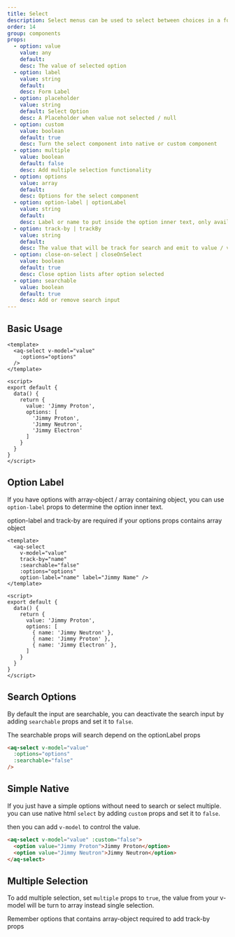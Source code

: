 ```yaml
---
title: Select
description: Select menus can be used to select between choices in a form
order: 14
group: components
props:
  - option: value
    value: any
    default:
    desc: The value of selected option
  - option: label
    value: string
    default:
    desc: Form Label
  - option: placeholder
    value: string
    default: Select Option
    desc: A Placeholder when value not selected / null
  - option: custom
    value: boolean
    default: true
    desc: Turn the select component into native or custom component
  - option: multiple
    value: boolean
    default: false
    desc: Add multiple selection functionality
  - option: options
    value: array
    default:
    desc: Options for the select component
  - option: option-label | optionLabel
    value: string
    default:
    desc: Label or name to put inside the option inner text, only available for array-object
  - option: track-by | trackBy
    value: string
    default:
    desc: The value that will be track for search and emit to value / v-model
  - option: close-on-select | closeOnSelect
    value: boolean
    default: true
    desc: Close option lists after option selected
  - option: searchable
    value: boolean
    default: true
    desc: Add or remove search input
---
```


## Basic Usage

<example-select section="custom"></example-select>

```vue
<template>
  <aq-select v-model="value"
    :options="options"
  />
</template>

<script>
export default {
  data() {
    return {
      value: 'Jimmy Proton',
      options: [
        'Jimmy Proton',
        'Jimmy Neutron',
        'Jimmy Electron'
      ]
    }
  }
}
</script>
```

## Option Label
If you have options with array-object / array containing object, you can use `option-label` props to determine the option inner text.

<div class="mb-4">
  <aq-alert type="warning">
    option-label and track-by are required if your options props contains array object
  </aq-alert>
</div>

<example-select section="optionLabel"></example-select>

```vue
<template>
  <aq-select
    v-model="value"
    track-by="name"
    :searchable="false"
    :options="options"
    option-label="name" label="Jimmy Name" />
</template>

<script>
export default {
  data() {
    return {
      value: 'Jimmy Proton',
      options: [
        { name: 'Jimmy Neutron' },
        { name: 'Jimmy Proton' },
        { name: 'Jimmy Electron' },
      ]
    }
  }
}
</script>
```

## Search Options

By default the input are searchable, you can deactivate the search input by adding `searchable` props and set it to `false`.

<example-select section="search"></example-select>

<aq-alert type="warning">
  <p>The searchable props will search depend on the optionLabel props</p>
</aq-alert>

```html
<aq-select v-model="value"
  :options="options"
  :searchable="false"
/>
```

## Simple Native

If you just have a simple options without need to search or select multiple. you can use native html `select` by adding `custom` props and set it to `false`.

then you can add `v-model` to control the value.

<example-select section="native"></example-select>

```html
<aq-select v-model="value" :custom="false">
  <option value="Jimmy Proton">Jimmy Proton</option>
  <option value="Jimmy Neutron">Jimmy Neutron</option>
</aq-select>
```

## Multiple Selection

To add multiple selection, set `multiple` props to `true`, the value from your v-model will be turn to array instead single selection.

<example-select section="multiple"></example-select>

<div class="mb-4">
  <aq-alert type="warning">
    Remember options that contains array-object required to add track-by props
  </aq-alert>
</div>